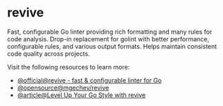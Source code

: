# revive

Fast, configurable Go linter providing rich formatting and many rules for code analysis. Drop-in replacement for golint with better performance, configurable rules, and various output formats. Helps maintain consistent code quality across projects.

Visit the following resources to learn more:

- [@official@revive - fast & configurable linter for Go](https://revive.run/docs)
- [@opensource@mgechev/revive](https://github.com/mgechev/revive)
- [@article@Level Up Your Go Style with revive](https://medium.com/@caring_smitten_gerbil_914/%EF%B8%8F-level-up-your-go-style-with-revive-the-fast-configurable-community-friendly-linter-78dacbe74191)